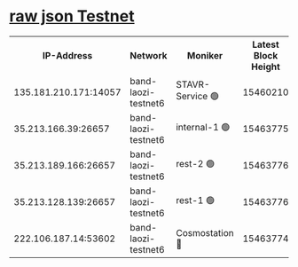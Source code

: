 
[raw json Testnet](https://rpc-check.bandt.stavr.tech/bandt/rpcbandt_result.json)
=

<table><tr><th>IP-Address</th><th>Network</th><th>Moniker</th><th>Latest Block Height</th><th>Earliest Block Height</th><th>Catching Up</th><th>Tx Index</th><th>Voting Power</th><th>Scan Time</th></tr><tr><td>135.181.210.171:14057</td><td>band-laozi-testnet6</td><td>STAVR-Service 🟢</td><td>15460210</td><td>15322501</td><td>False</td><td>on</td><td>0</td><td>2024-02-02T15:06:38.198440323UTC</td></tr><tr><td>35.213.166.39:26657</td><td>band-laozi-testnet6</td><td>internal-1 🟢</td><td>15463775</td><td>15363775</td><td>False</td><td>on</td><td>0</td><td>2024-02-02T15:06:40.690826442UTC</td></tr><tr><td>35.213.189.166:26657</td><td>band-laozi-testnet6</td><td>rest-2 🟢</td><td>15463776</td><td>15363776</td><td>False</td><td>on</td><td>0</td><td>2024-02-02T15:06:41.638170088UTC</td></tr><tr><td>35.213.128.139:26657</td><td>band-laozi-testnet6</td><td>rest-1 🟢</td><td>15463776</td><td>15363776</td><td>False</td><td>on</td><td>0</td><td>2024-02-02T15:06:44.561629918UTC</td></tr><tr><td>222.106.187.14:53602</td><td>band-laozi-testnet6</td><td>Cosmostation 🔴</td><td>15463774</td><td>15423001</td><td>False</td><td>on</td><td>2203623</td><td>2024-02-02T15:06:39.781502019UTC</td></tr></table>
